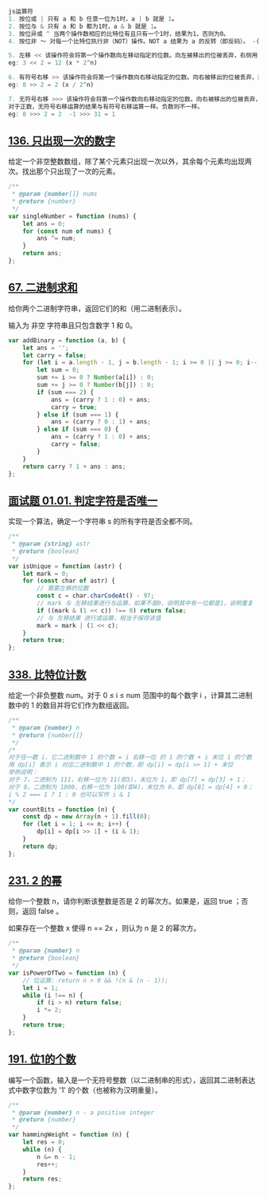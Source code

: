 ```js
js运算符
1. 按位或 | 只有 a 和 b 任意一位为1时，a | b 就是 1。
2. 按位与 & 只有 a 和 b 都为1时，a & b 就是 1。
3. 按位异或 ^ 当两个操作数相应的比特位有且只有一个1时，结果为1，否则为0。
4. 按位非 ～ 对每一个比特位执行非（NOT）操作。NOT a 结果为 a 的反转（即反码）。 -(a + 1)

5. 左移 << 该操作符会将第一个操作数向左移动指定的位数。向左被移出的位被丢弃，右侧用 0 补充。
eg: 3 << 2 = 12 (x * 2^n)

6. 有符号右移 >> 该操作符会将第一个操作数向右移动指定的位数。向右被移出的位被丢弃，拷贝最左侧的位以填充左侧。由于新的最左侧的位总是和以前相同，符号位没有被改变。所以被称作“符号传播”。
eg: 8 >> 2 = 2 (x / 2^n)

7. 无符号右移 >>> 该操作符会将第一个操作数向右移动指定的位数。向右被移出的位被丢弃，左侧用0填充。因为符号位变成了 0，所以结果总是非负的。（译注：即便右移 0 个比特，结果也是非负的。）
对于正数，无符号右移运算的结果与有符号右移运算一样。负数则不一样。
eg: 8 >>> 2 = 2  -1 >>> 31 = 1
```
 
## [136. 只出现一次的数字](https://leetcode-cn.com/problems/single-number/)
给定一个非空整数数组，除了某个元素只出现一次以外，其余每个元素均出现两次。找出那个只出现了一次的元素。

```js
/**
 * @param {number[]} nums
 * @return {number}
 */
var singleNumber = function (nums) {
    let ans = 0;
    for (const num of nums) {
        ans ^= num;
    }
    return ans;
};
```

## [67. 二进制求和](https://leetcode-cn.com/problems/add-binary/)
给你两个二进制字符串，返回它们的和（用二进制表示）。

输入为 非空 字符串且只包含数字 1 和 0。

```js
var addBinary = function (a, b) {
    let ans = '';
    let carry = false;
    for (let i = a.length - 1, j = b.length - 1; i >= 0 || j >= 0; i--, j--) {
        let sum = 0;
        sum += i >= 0 ? Number(a[i]) : 0;
        sum += j >= 0 ? Number(b[j]) : 0;
        if (sum === 2) {
            ans = (carry ? 1 : 0) + ans;
            carry = true;
        } else if (sum === 1) {
            ans = (carry ? 0 : 1) + ans;
        } else if (sum === 0) {
            ans = (carry ? 1 : 0) + ans;
            carry = false;
        }
    }
    return carry ? 1 + ans : ans;
};
```

## [面试题 01.01. 判定字符是否唯一](https://leetcode-cn.com/problems/is-unique-lcci/submissions/)
实现一个算法，确定一个字符串 s 的所有字符是否全都不同。

```js
/**
 * @param {string} astr
 * @return {boolean}
 */
var isUnique = function (astr) {
    let mark = 0;
    for (const char of astr) {
        // 需要左移的位数
        const c = char.charCodeAt() - 97;
        // mark 与 左移结果进行与运算，如果不是0，说明其中有一位都是1，说明重复
        if ((mark & (1 << c)) !== 0) return false;
        // 与 左移结果 进行或运算，相当于保存该值
        mark = mark | (1 << c);
    }
    return true;
};
```

## [338. 比特位计数](https://leetcode-cn.com/problems/counting-bits/)
给定一个非负整数 num。对于 0 ≤ i ≤ num 范围中的每个数字 i ，计算其二进制数中的 1 的数目并将它们作为数组返回。

```js
/**
 * @param {number} n
 * @return {number[]}
 */
/*
对于任一数 i，它二进制数中 1 的个数 = i 右移一位 的 1 的个数 + i 末位 1 的个数
用 dp[i] 表示 i 对应二进制数中 1 的个数，即 dp[i] = dp[i >> 1] + 末位
举例说明：
对于 7，二进制为 111，右移一位为 11(即3)，末位为 1，即 dp[7] = dp[3] + 1；
对于 8，二进制为 1000，右移一位为 100(即4)，末位为 0，即 dp[8] = dp[4] + 0；
i % 2 === 1 ? 1 : 0 也可以写作 i & 1 
*/
var countBits = function (n) {
    const dp = new Array(n + 1).fill(0);
    for (let i = 1; i <= n; i++) {
        dp[i] = dp[i >> 1] + (i & 1);
    }
    return dp;
};
```

## [231. 2 的幂]()
给你一个整数 n，请你判断该整数是否是 2 的幂次方。如果是，返回 true ；否则，返回 false 。

如果存在一个整数 x 使得 n == 2x ，则认为 n 是 2 的幂次方。

```js
/**
 * @param {number} n
 * @return {boolean}
 */
var isPowerOfTwo = function (n) {
    // 位运算: return n > 0 && !(n & (n - 1)); 
    let i = 1;
    while (i !== n) {
        if (i > n) return false;
        i *= 2;
    }
    return true;
};
```

## [191. 位1的个数](https://leetcode-cn.com/problems/number-of-1-bits/)
编写一个函数，输入是一个无符号整数（以二进制串的形式），返回其二进制表达式中数字位数为 '1' 的个数（也被称为汉明重量）。

```js
/**
 * @param {number} n - a positive integer
 * @return {number}
 */
var hammingWeight = function (n) {
    let res = 0;
    while (n) {
        n &= n - 1;
        res++;
    }
    return res;
};
```